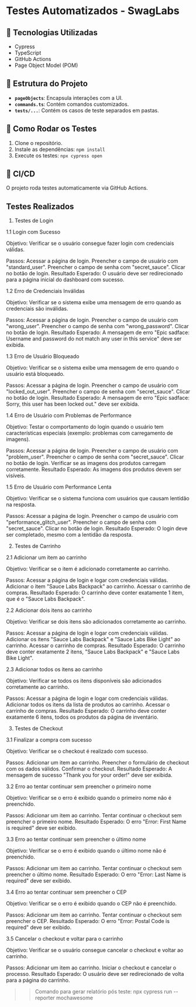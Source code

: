 # Testes Automatizados - SwagLabs

## 📌 Tecnologias Utilizadas
- Cypress
- TypeScript
- GitHub Actions
- Page Object Model (POM)

## 📌 Estrutura do Projeto
- **`pageObjects`**: Encapsula interações com a UI.
- **`commands.ts`**: Contém comandos customizados.
- **`tests/...`**: Contém os casos de teste separados em pastas.

## 📌 Como Rodar os Testes
1. Clone o repositório.
2. Instale as dependências: `npm install`
3. Execute os testes: `npx cypress open`

## 📌 CI/CD
O projeto roda testes automaticamente via GitHub Actions.

## Testes Realizados

1. Testes de Login

1.1 Login com Sucesso

Objetivo: Verificar se o usuário consegue fazer login com credenciais válidas.

Passos:
Acessar a página de login.
Preencher o campo de usuário com "standard_user".
Preencher o campo de senha com "secret_sauce".
Clicar no botão de login.
Resultado Esperado: O usuário deve ser redirecionado para a página inicial do dashboard com sucesso.

1.2 Erro de Credenciais Inválidas

Objetivo: Verificar se o sistema exibe uma mensagem de erro quando as credenciais são inválidas.

Passos:
Acessar a página de login.
Preencher o campo de usuário com "wrong_user".
Preencher o campo de senha com "wrong_password".
Clicar no botão de login.
Resultado Esperado: A mensagem de erro "Epic sadface: Username and password do not match any user in this service" deve ser exibida.

1.3 Erro de Usuário Bloqueado

Objetivo: Verificar se o sistema exibe uma mensagem de erro quando o usuário está bloqueado.

Passos:
Acessar a página de login.
Preencher o campo de usuário com "locked_out_user".
Preencher o campo de senha com "secret_sauce".
Clicar no botão de login.
Resultado Esperado: A mensagem de erro "Epic sadface: Sorry, this user has been locked out." deve ser exibida.

1.4 Erro de Usuário com Problemas de Performance

Objetivo: Testar o comportamento do login quando o usuário tem características especiais (exemplo: problemas com carregamento de imagens).

Passos:
Acessar a página de login.
Preencher o campo de usuário com "problem_user".
Preencher o campo de senha com "secret_sauce".
Clicar no botão de login.
Verificar se as imagens dos produtos carregam corretamente.
Resultado Esperado: As imagens dos produtos devem ser visíveis.

1.5 Erro de Usuário com Performance Lenta

Objetivo: Verificar se o sistema funciona com usuários que causam lentidão na resposta.

Passos:
Acessar a página de login.
Preencher o campo de usuário com "performance_glitch_user".
Preencher o campo de senha com "secret_sauce".
Clicar no botão de login.
Resultado Esperado: O login deve ser completado, mesmo com a lentidão da resposta.

2. Testes de Carrinho

2.1 Adicionar um item ao carrinho

Objetivo: Verificar se o item é adicionado corretamente ao carrinho.

Passos:
Acessar a página de login e logar com credenciais válidas.
Adicionar o item "Sauce Labs Backpack" ao carrinho.
Acessar o carrinho de compras.
Resultado Esperado: O carrinho deve conter exatamente 1 item, que é o "Sauce Labs Backpack".

2.2 Adicionar dois itens ao carrinho

Objetivo: Verificar se dois itens são adicionados corretamente ao carrinho.

Passos:
Acessar a página de login e logar com credenciais válidas.
Adicionar os itens "Sauce Labs Backpack" e "Sauce Labs Bike Light" ao carrinho.
Acessar o carrinho de compras.
Resultado Esperado: O carrinho deve conter exatamente 2 itens, "Sauce Labs Backpack" e "Sauce Labs Bike Light".

2.3 Adicionar todos os itens ao carrinho

Objetivo: Verificar se todos os itens disponíveis são adicionados corretamente ao carrinho.

Passos:
Acessar a página de login e logar com credenciais válidas.
Adicionar todos os itens da lista de produtos ao carrinho.
Acessar o carrinho de compras.
Resultado Esperado: O carrinho deve conter exatamente 6 itens, todos os produtos da página de inventário.

3. Testes de Checkout

3.1 Finalizar a compra com sucesso

Objetivo: Verificar se o checkout é realizado com sucesso.

Passos:
Adicionar um item ao carrinho.
Preencher o formulário de checkout com os dados válidos.
Confirmar o checkout.
Resultado Esperado: A mensagem de sucesso "Thank you for your order!" deve ser exibida.

3.2 Erro ao tentar continuar sem preencher o primeiro nome

Objetivo: Verificar se o erro é exibido quando o primeiro nome não é preenchido.

Passos:
Adicionar um item ao carrinho.
Tentar continuar o checkout sem preencher o primeiro nome.
Resultado Esperado: O erro "Error: First Name is required" deve ser exibido.

3.3 Erro ao tentar continuar sem preencher o último nome

Objetivo: Verificar se o erro é exibido quando o último nome não é preenchido.

Passos:
Adicionar um item ao carrinho.
Tentar continuar o checkout sem preencher o último nome.
Resultado Esperado: O erro "Error: Last Name is required" deve ser exibido.

3.4 Erro ao tentar continuar sem preencher o CEP

Objetivo: Verificar se o erro é exibido quando o CEP não é preenchido.

Passos:
Adicionar um item ao carrinho.
Tentar continuar o checkout sem preencher o CEP.
Resultado Esperado: O erro "Error: Postal Code is required" deve ser exibido.

3.5 Cancelar o checkout e voltar para o carrinho

Objetivo: Verificar se o usuário consegue cancelar o checkout e voltar ao carrinho.

Passos:
Adicionar um item ao carrinho.
Iniciar o checkout e cancelar o processo.
Resultado Esperado: O usuário deve ser redirecionado de volta para a página do carrinho.



>> Comando para gerar relatório pós teste: npx cypress run --reporter mochawesome
